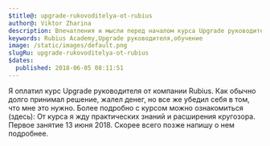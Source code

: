 ```yaml
---
$title@: upgrade-rukovoditelya-ot-rubius
author@: Viktor Zharina
description: Впечатления и мысли перед началом курса Upgrade руководителя
keywords: Rubius Academy,Upgrade руководителя,обучение
image: /static/images/default.png
slugRu: upgrade-rukovoditelya-ot-rubius
$dates:
  published: 2018-06-05 08:11:51
---
```

Я оплатил курс Upgrade руководителя от компании Rubius. Как обычно долго принимал решение, жалел денег,
но все же убедил себя в том, что мне это нужно.
Более подробно с курсом можно ознакомиться (здесь):
От курса я жду практических знаний и расширения кругозора. Первое занятие 13 июня 2018. Скорее всего позже напишу о нем подробнее.